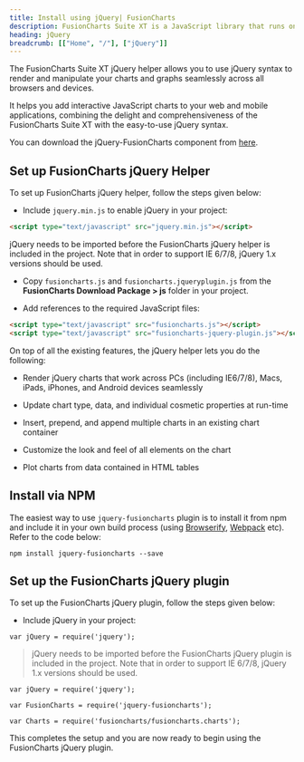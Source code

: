 ```yaml
---
title: Install using jQuery| FusionCharts
description: FusionCharts Suite XT is a JavaScript library that runs on your desktop/mobile web browsers. This article talks about steps to install using jQuery
heading: jQuery
breadcrumb: [["Home", "/"], ["jQuery"]]
---
```


The FusionCharts Suite XT jQuery helper allows you to use jQuery syntax to render and manipulate your charts and graphs seamlessly across all browsers and devices.

It helps you add interactive JavaScript charts to your web and mobile applications, combining the delight and comprehensiveness of the FusionCharts Suite XT with the easy-to-use jQuery syntax.

You can download the jQuery-FusionCharts component from [here](https://www.fusioncharts.com/jquery-charts/).

## Set up FusionCharts jQuery Helper

To set up FusionCharts jQuery helper, follow the steps given below:

* Include `jquery.min.js` to enable jQuery in your project:

```html
<script type="text/javascript" src="jquery.min.js"></script>
```

jQuery needs to be imported before the FusionCharts jQuery helper is included in the project. Note that in order to support IE 6/7/8, jQuery 1.x versions should be used.

* Copy `fusioncharts.js` and `fusioncharts.jqueryplugin.js` from the **FusionCharts Download Package > js** folder in your project.

* Add references to the required JavaScript files:

```html
<script type="text/javascript" src="fusioncharts.js"></script>
<script type="text/javascript" src="fusioncharts-jquery-plugin.js"></script>
```

On top of all the existing features, the jQuery helper lets you do the following:

* Render jQuery charts that work across PCs (including IE6/7/8), Macs, iPads, iPhones, and Android devices seamlessly

* Update chart type, data, and individual cosmetic properties at run-time

* Insert, prepend, and append multiple charts in an existing chart container

* Customize the look and feel of all elements on the chart

* Plot charts from data contained in HTML tables

## Install via NPM

The easiest way to use `jquery-fusioncharts` plugin is to install it from npm and include it in your own build process (using [Browserify](http://browserify.org/), [Webpack](http://webpack.github.io/) etc). Refer to the code below:

```
npm install jquery-fusioncharts --save
```

## Set up the FusionCharts jQuery plugin

To set up the FusionCharts jQuery plugin, follow the steps given below:

* Include jQuery in your project:

```
var jQuery = require('jquery');
```

> jQuery needs to be imported before the FusionCharts jQuery plugin is included in the project. Note that in order to support IE 6/7/8, jQuery 1.x versions should be used.

```
var jQuery = require('jquery');

var FusionCharts = require('jquery-fusioncharts');

var Charts = require('fusioncharts/fusioncharts.charts');
```

This completes the setup and you are now ready to begin using the FusionCharts jQuery plugin.